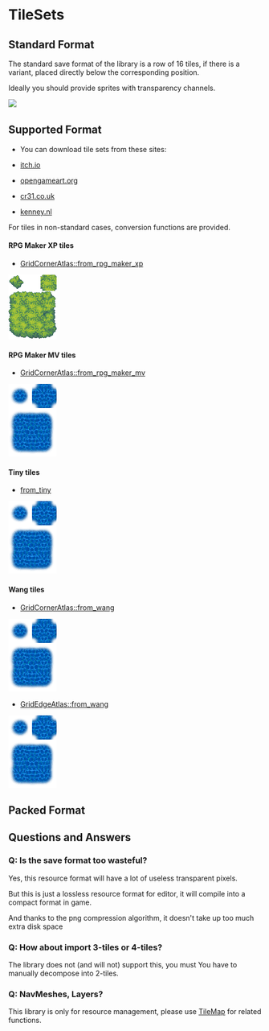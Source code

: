 # TileSets

## Standard Format

The standard save format of the library is a row of 16 tiles, if there is a variant, placed directly below the
corresponding position.

Ideally you should provide sprites with transparency channels.

![](https://lostgardenhome.files.wordpress.com/2019/09/essay-tiles-710781.jpg)

## Supported Format

- You can download tile sets from these sites:

- [itch.io](https://itch.io/game-assets/tag-tileset)
- [opengameart.org](https://opengameart.org/art-search-advanced?field_art_tags_tid=tileset)
- [cr31.co.uk](http://www.cr31.co.uk/stagecast/wang/tiles_c.html)
- [kenney.nl](https://kenney.nl/assets)

For tiles in non-standard cases, conversion functions are provided.

#### RPG Maker XP tiles

- [GridCornerAtlas::from_rpg_maker_xp](https://docs.rs/tileset/latest/tileset/struct.GridCornerAtlas.html#method.from_rpg_maker_xp)

![](https://raw.githubusercontent.com/oovm/TileMap/dev/projects/tilemap-atlas/tests/rpg6x8/forest.png)

#### RPG Maker MV tiles

- [GridCornerAtlas::from_rpg_maker_mv](https://docs.rs/tileset/latest/tileset/struct.GridCornerAtlas.html#method.from_rpg_maker_xp)

![](https://raw.githubusercontent.com/oovm/TileMap/dev/projects/tilemap-atlas/tests/rpg4x6/water.png)

#### Tiny tiles

- [from_tiny](https://docs.rs/tileset/latest/tileset/struct.GridCornerAtlas.html#method.from_rpg_maker_xp)

![](https://raw.githubusercontent.com/oovm/TileMap/dev/projects/tilemap-atlas/tests/rpg4x6/water.png)

#### Wang tiles

- [GridCornerAtlas::from_wang](https://docs.rs/tileset/latest/tileset/struct.GridCornerAtlas.html#method.from_rpg_maker_xp)

![](https://raw.githubusercontent.com/oovm/TileMap/dev/projects/tilemap-atlas/tests/rpg4x6/water.png)

- [GridEdgeAtlas::from_wang](https://docs.rs/tileset/latest/tileset/struct.GridCornerAtlas.html#method.from_rpg_maker_xp)

![](https://raw.githubusercontent.com/oovm/TileMap/dev/projects/tilemap-atlas/tests/rpg4x6/water.png)

## Packed Format

## Questions and Answers

### Q: Is the save format too wasteful?

Yes, this resource format will have a lot of useless transparent pixels.

But this is just a lossless resource format for editor, it will compile into a compact format in game.

And thanks to the png compression algorithm, it doesn't take up too much extra disk space

### Q: How about import 3-tiles or 4-tiles?

The library does not (and will not) support this, you must You have to manually decompose into 2-tiles.

### Q: NavMeshes, Layers?

This library is only for resource management, please
use [TileMap](https://github.com/oovm/Tilemap/tree/dev/projects/tilemap) for related functions.